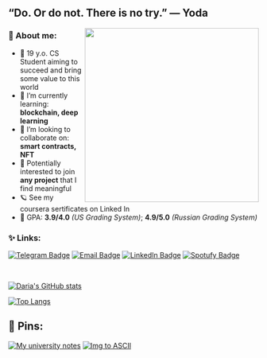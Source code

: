 ## “Do. Or do not. There is no try.” — Yoda
<!-- 
![](https://64.media.tumblr.com/40ec95f3d9bc168390a11c77c23c1306/65caacdb6202bb79-43/s500x750/6420ceb31f1858afbdde56c9b2ee5af8f4a4e130.gifv) -->
<img align="right" width="350" height="=250" src="https://64.media.tumblr.com/40ec95f3d9bc168390a11c77c23c1306/65caacdb6202bb79-43/s500x750/6420ceb31f1858afbdde56c9b2ee5af8f4a4e130.gifv">

### 🦕 About me:

- 🦋 19 y.o. CS Student aiming to succeed and bring some value to this world
- 🌱 I’m currently learning: **blockchain, deep learning**
- 👯 I’m looking to collaborate on: **smart contracts, NFT**
- 🌻 Potentially interested to join **any project** that I find meaningful
- 🪐 See my coursera sertificates on Linked In
- 📒 GPA: **3.9/4.0** *(US Grading System)*; **4.9/5.0** *(Russian Grading System)*

### ✨ Links:

[![Telegram Badge](https://img.shields.io/badge/-Telegram-0088cc?style=for-the-badge&logo=appveyor&logo=Telegram&logoColor=white&color=blue)](https://t.me/fryrey)
[![Email Badge](https://img.shields.io/badge/-Email-0088cc?style=for-the-badge&logo=appveyor&logo=Gmail&logoColor=white&color=yellow)](https://dariakhaetskaya@gmail.com)
[![LinkedIn Badge](https://img.shields.io/badge/-Linked%20In-9cf?style=for-the-badge)](https://www.linkedin.com/in/daria-khaetskaya)
[![Spotufy Badge](https://img.shields.io/badge/-Spotify-green?style=for-the-badge)](https://open.spotify.com/user/m3m2npug1m6iu93qkd4lqsi5o?si=599efb5c29b84135)

<br>
   
[![Daria's GitHub stats](https://github-readme-stats.vercel.app/api?username=dariakhaetskaya&show_icons=true&theme=gotham&cache_seconds=1800)](https://github.com/anuraghazra/github-readme-stats)

[![Top Langs](https://github-readme-stats.vercel.app/api/top-langs/?username=dariakhaetskaya&show_icons=true&theme=gotham&layout=compact)](https://github.com/anuraghazra/github-readme-stats)

## 🌈 Pins:

[![My university notes](https://github-readme-stats.vercel.app/api/pin/?username=dariakhaetskaya&repo=NSU-CS-Helper&theme=gotham&cache_seconds=1800)](https://github.com/dariakhaetskaya/NSU-CS-Helper)
[![Img to ASCII](https://github-readme-stats.vercel.app/api/pin/?username=dariakhaetskaya&repo=Img2ASCII&theme=gotham&cache_seconds=1800)](https://github.com/dariakhaetskaya/Img2ASCII)
